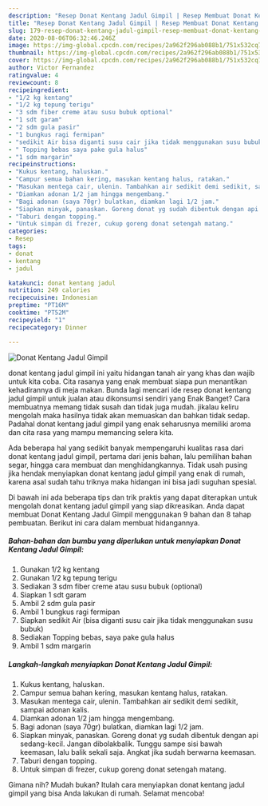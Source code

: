 ```yaml
---
description: "Resep Donat Kentang Jadul Gimpil | Resep Membuat Donat Kentang Jadul Gimpil Yang Bikin Ngiler"
title: "Resep Donat Kentang Jadul Gimpil | Resep Membuat Donat Kentang Jadul Gimpil Yang Bikin Ngiler"
slug: 179-resep-donat-kentang-jadul-gimpil-resep-membuat-donat-kentang-jadul-gimpil-yang-bikin-ngiler
date: 2020-08-06T06:32:46.246Z
image: https://img-global.cpcdn.com/recipes/2a962f296ab088b1/751x532cq70/donat-kentang-jadul-gimpil-foto-resep-utama.jpg
thumbnail: https://img-global.cpcdn.com/recipes/2a962f296ab088b1/751x532cq70/donat-kentang-jadul-gimpil-foto-resep-utama.jpg
cover: https://img-global.cpcdn.com/recipes/2a962f296ab088b1/751x532cq70/donat-kentang-jadul-gimpil-foto-resep-utama.jpg
author: Victor Fernandez
ratingvalue: 4
reviewcount: 8
recipeingredient:
- "1/2 kg kentang"
- "1/2 kg tepung terigu"
- "3 sdm fiber creme atau susu bubuk optional"
- "1 sdt garam"
- "2 sdm gula pasir"
- "1 bungkus ragi fermipan"
- "sedikit Air bisa diganti susu cair jika tidak menggunakan susu bubuk"
- " Topping bebas saya pake gula halus"
- "1 sdm margarin"
recipeinstructions:
- "Kukus kentang, haluskan."
- "Campur semua bahan kering, masukan kentang halus, ratakan."
- "Masukan mentega cair, ulenin. Tambahkan air sedikit demi sedikit, sampai adonan kalis."
- "Diamkan adonan 1/2 jam hingga mengembang."
- "Bagi adonan (saya 70gr) bulatkan, diamkan lagi 1/2 jam."
- "Siapkan minyak, panaskan. Goreng donat yg sudah dibentuk dengan api sedang-kecil. Jangan dibolakbalik. Tunggu sampe sisi bawah keemasan, lalu balik sekali saja. Angkat jika sudah berwarna keemasan."
- "Taburi dengan topping."
- "Untuk simpan di frezer, cukup goreng donat setengah matang."
categories:
- Resep
tags:
- donat
- kentang
- jadul

katakunci: donat kentang jadul 
nutrition: 249 calories
recipecuisine: Indonesian
preptime: "PT16M"
cooktime: "PT52M"
recipeyield: "1"
recipecategory: Dinner

---
```



![Donat Kentang Jadul Gimpil](https://img-global.cpcdn.com/recipes/2a962f296ab088b1/751x532cq70/donat-kentang-jadul-gimpil-foto-resep-utama.jpg)


donat kentang jadul gimpil ini yaitu hidangan tanah air yang khas dan wajib untuk kita coba. Cita rasanya yang enak membuat siapa pun menantikan kehadirannya di meja makan.
Bunda lagi mencari ide resep donat kentang jadul gimpil untuk jualan atau dikonsumsi sendiri yang Enak Banget? Cara membuatnya memang tidak susah dan tidak juga mudah. jikalau keliru mengolah maka hasilnya tidak akan memuaskan dan bahkan tidak sedap. Padahal donat kentang jadul gimpil yang enak seharusnya memiliki aroma dan cita rasa yang mampu memancing selera kita.

Ada beberapa hal yang sedikit banyak mempengaruhi kualitas rasa dari donat kentang jadul gimpil, pertama dari jenis bahan, lalu pemilihan bahan segar, hingga cara membuat dan menghidangkannya. Tidak usah pusing jika hendak menyiapkan donat kentang jadul gimpil yang enak di rumah, karena asal sudah tahu triknya maka hidangan ini bisa jadi suguhan spesial.




Di bawah ini ada beberapa tips dan trik praktis yang dapat diterapkan untuk mengolah donat kentang jadul gimpil yang siap dikreasikan. Anda dapat membuat Donat Kentang Jadul Gimpil menggunakan 9 bahan dan 8 tahap pembuatan. Berikut ini cara dalam membuat hidangannya.

<!--inarticleads1-->

##### Bahan-bahan dan bumbu yang diperlukan untuk menyiapkan Donat Kentang Jadul Gimpil:

1. Gunakan 1/2 kg kentang
1. Gunakan 1/2 kg tepung terigu
1. Sediakan 3 sdm fiber creme atau susu bubuk (optional)
1. Siapkan 1 sdt garam
1. Ambil 2 sdm gula pasir
1. Ambil 1 bungkus ragi fermipan
1. Siapkan sedikit Air (bisa diganti susu cair jika tidak menggunakan susu bubuk)
1. Sediakan  Topping bebas, saya pake gula halus
1. Ambil 1 sdm margarin




<!--inarticleads2-->

##### Langkah-langkah menyiapkan Donat Kentang Jadul Gimpil:

1. Kukus kentang, haluskan.
1. Campur semua bahan kering, masukan kentang halus, ratakan.
1. Masukan mentega cair, ulenin. Tambahkan air sedikit demi sedikit, sampai adonan kalis.
1. Diamkan adonan 1/2 jam hingga mengembang.
1. Bagi adonan (saya 70gr) bulatkan, diamkan lagi 1/2 jam.
1. Siapkan minyak, panaskan. Goreng donat yg sudah dibentuk dengan api sedang-kecil. Jangan dibolakbalik. Tunggu sampe sisi bawah keemasan, lalu balik sekali saja. Angkat jika sudah berwarna keemasan.
1. Taburi dengan topping.
1. Untuk simpan di frezer, cukup goreng donat setengah matang.




Gimana nih? Mudah bukan? Itulah cara menyiapkan donat kentang jadul gimpil yang bisa Anda lakukan di rumah. Selamat mencoba!
